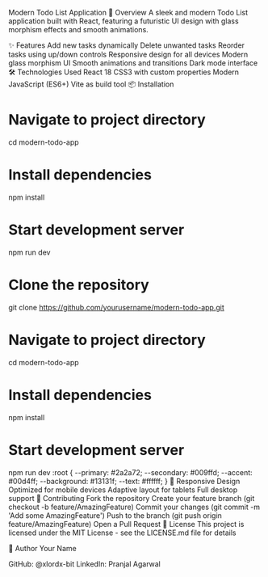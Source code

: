 Modern Todo List Application
🚀 Overview
A sleek and modern Todo List application built with React, featuring a futuristic UI design with glass morphism effects and smooth animations.

✨ Features
Add new tasks dynamically
Delete unwanted tasks
Reorder tasks using up/down controls
Responsive design for all devices
Modern glass morphism UI
Smooth animations and transitions
Dark mode interface
🛠️ Technologies Used
React 18
CSS3 with custom properties
Modern JavaScript (ES6+)
Vite as build tool
📦 Installation
# Navigate to project directory
cd modern-todo-app

# Install dependencies
npm install

# Start development server
npm run dev
# Clone the repository
git clone https://github.com/yourusername/modern-todo-app.git

# Navigate to project directory
cd modern-todo-app

# Install dependencies
npm install

# Start development server
npm run dev
:root {
  --primary: #2a2a72;
  --secondary: #009ffd;
  --accent: #00d4ff;
  --background: #13131f;
  --text: #ffffff;
}
📱 Responsive Design
Optimized for mobile devices
Adaptive layout for tablets
Full desktop support
🤝 Contributing
Fork the repository
Create your feature branch (git checkout -b feature/AmazingFeature)
Commit your changes (git commit -m 'Add some AmazingFeature')
Push to the branch (git push origin feature/AmazingFeature)
Open a Pull Request
📄 License
This project is licensed under the MIT License - see the LICENSE.md file for details

👤 Author
Your Name

GitHub: @xlordx-bit
LinkedIn: Pranjal Agarwal
